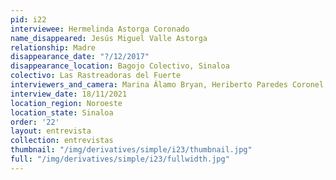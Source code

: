 ```yaml
---
pid: i22
interviewee: Hermelinda Astorga Coronado
name_disappeared: Jesús Miguel Valle Astorga
relationship: Madre
disappearance_date: "?/12/2017"
disappearance_location: Bagojo Colectivo, Sinaloa
colectivo: Las Rastreadoras del Fuerte
interviewers_and_camera: Marina Álamo Bryan, Heriberto Paredes Coronel, Rodrigo Caballero
interview_date: 18/11/2021
location_region: Noroeste
location_state: Sinaloa
order: '22'
layout: entrevista
collection: entrevistas
thumbnail: "/img/derivatives/simple/i23/thumbnail.jpg"
full: "/img/derivatives/simple/i23/fullwidth.jpg"
---
```

